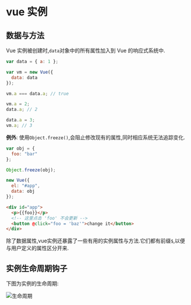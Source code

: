 # vue 实例

## 数据与方法

Vue 实例被创建时,`data`对象中的所有属性加入到 Vue 的响应式系统中.

```javascript
var data = { a: 1 };

var vm = new Vue({
  data: data
});

vm.a === data.a; // true

vm.a = 2;
data.a; // 2

data.a = 3;
vm.a; // 3
```

**例外**: 使用`Object.freeze()`,会阻止修改现有的属性,同时相应系统无法追踪变化.

```javascript
var obj = {
  foo: "bar"
};

Object.freeze(obj);

new Vue({
  el: "#app",
  data: obj
});
```

```html
<div id="app">
  <p>{{foo}}</p>
  <!-- 这里点击 'foo' 不会更新 -->
  <button @click="foo = 'baz'">change it</button>
</div>
```

除了数据属性,vue实例还暴露了一些有用的实例属性与方法.它们都有前缀`$`,以便与用户定义的属性区分开来.

## 实例生命周期钩子

下图为实例的生命周期:

![生命周期](https://cn.vuejs.org/images/lifecycle.png)